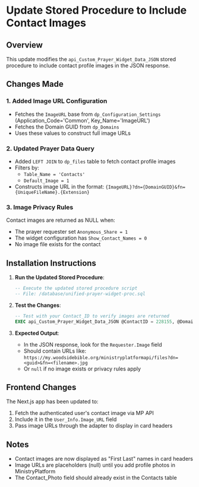 # Update Stored Procedure to Include Contact Images

## Overview
This update modifies the `api_Custom_Prayer_Widget_Data_JSON` stored procedure to include contact profile images in the JSON response.

## Changes Made

### 1. Added Image URL Configuration
- Fetches the `ImageURL` base from `dp_Configuration_Settings` (Application_Code='Common', Key_Name='ImageURL')
- Fetches the Domain GUID from `dp_Domains`
- Uses these values to construct full image URLs

### 2. Updated Prayer Data Query
- Added `LEFT JOIN` to `dp_files` table to fetch contact profile images
- Filters by:
  - `Table_Name = 'Contacts'`
  - `Default_Image = 1`
- Constructs image URL in the format: `{ImageURL}?dn={DomainGUID}&fn={UniqueFileName}.{Extension}`

### 3. Image Privacy Rules
Contact images are returned as NULL when:
- The prayer requester set `Anonymous_Share = 1`
- The widget configuration has `Show_Contact_Names = 0`
- No image file exists for the contact

## Installation Instructions

1. **Run the Updated Stored Procedure**:
   ```sql
   -- Execute the updated stored procedure script
   -- File: /database/unified-prayer-widget-proc.sql
   ```

2. **Test the Changes**:
   ```sql
   -- Test with your Contact_ID to verify images are returned
   EXEC api_Custom_Prayer_Widget_Data_JSON @ContactID = 228155, @DomainID = 1
   ```

3. **Expected Output**:
   - In the JSON response, look for the `Requester.Image` field
   - Should contain URLs like: `https://my.woodsidebible.org/ministryplatformapi/files?dn=<guid>&fn=<filename>.jpg`
   - Or `null` if no image exists or privacy rules apply

## Frontend Changes

The Next.js app has been updated to:
1. Fetch the authenticated user's contact image via MP API
2. Include it in the `User_Info.Image_URL` field
3. Pass image URLs through the adapter to display in card headers

## Notes

- Contact images are now displayed as "First Last" names in card headers
- Image URLs are placeholders (null) until you add profile photos in MinistryPlatform
- The Contact_Photo field should already exist in the Contacts table
